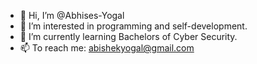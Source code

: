 - 👋 Hi, I’m @Abhises-Yogal
- 👀 I’m interested in programming and self-development.
- 🌱 I’m currently learning Bachelors of Cyber Security.
- 📫 To reach me:
  abishekyogal@gmail.com

<!---
Abhises-Yogal/Abhises-Yogal is a ✨ special ✨ repository because its `README.md` (this file) appears on your GitHub profile.
You can click the Preview link to take a look at your changes.
--->
